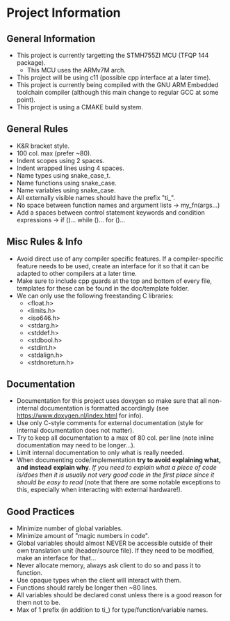 # Project Information

  ## General Information
  - This project is currently targetting the STMH755ZI MCU (TFQP 144 package).
    - This MCU uses the ARMv7M arch.
  - This project will be using c11 (possible cpp interface at a later time).
  - This project is currently being compiled with the GNU ARM Embedded toolchain
    compiler (although this main change to regular GCC at some point).
  - This project is using a CMAKE build system.

  ## General Rules
  - K&R bracket style.
  - 100 col. max (prefer ~80).
  - Indent scopes using 2 spaces.
  - Indent wrapped lines using 4 spaces.
  - Name types using snake_case_t.
  - Name functions using snake_case.
  - Name variables using snake_case.
  - All externally visible names should have the prefix "ti_".
  - No space between function names and argument lists -> my_fn(args...)
  - Add a spaces between control statement keywords and condition expressions
    -> if ()... while ()... for ()...

  ## Misc Rules & Info
  - Avoid direct use of any compiler specific features. If a compiler-specific
    feature needs to be used, create an interface for it so that it can be adapted
    to other compilers at a later time.
  - Make sure to include cpp guards at the top and bottom of every file, templates
    for these can be found in the doc/template folder.
  - We can only use the following freestanding C libraries:
    - <float.h>
    - <limits.h>
    - <iso646.h>
    - <stdarg.h>
    - <stddef.h>
    - <stdbool.h>
    - <stdint.h>
    - <stdalign.h>
    - <stdnoreturn.h>

  ## Documentation
  - Documentation for this project uses doxygen so make sure that all non-internal
    documentation is formatted accordingly (see https://www.doxygen.nl/index.html for info).
  - Use only C-style comments for external documentation (style for internal documentation
    does not matter).
  - Try to keep all documentation to a max of 80 col. per line (note inline documentation
    may need to be longer...).
  - Limit internal documentation to only what is really needed.
  - When documenting code/implementation **try to avoid explaining what, and instead**
    **explain why**. *If you need to explain what a piece of code is/does then it*
    *is usually not very good code in the first place since it should be easy to read*
    (note that there are some notable exceptions to this, especially when interacting
    with external hardware!).

  ## Good Practices
  - Minimize number of global variables.
  - Minimize amount of "magic numbers in code".
  - Global variables should almost NEVER be accessible outside of their own
    translation unit (header/source file). If they need to be modified, make
    an interface for that...
  - Never allocate memory, always ask client to do so and pass it to function.
  - Use opaque types when the client will interact with them.
  - Functions should rarely be longer then ~80 lines.
  - All variables should be declared const unless there is a good reason for 
    them not to be.
  - Max of 1 prefix (in addition to ti_) for type/function/variable names.
